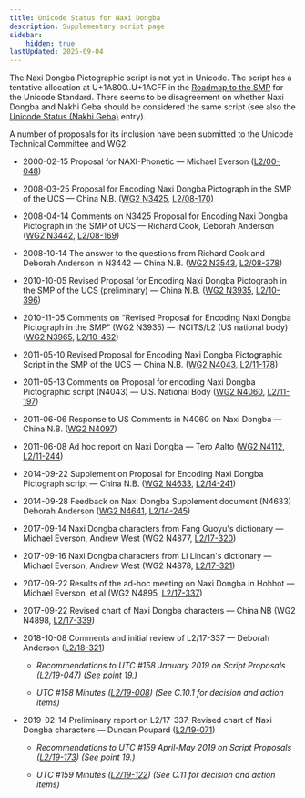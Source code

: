 ```yaml
---
title: Unicode Status for Naxi Dongba
description: Supplementary script page
sidebar:
    hidden: true
lastUpdated: 2025-09-04
---
```


The Naxi Dongba Pictographic script is not yet in Unicode. The script has a tentative allocation at U+1A800..U+1ACFF in the [Roadmap to the SMP](http://www.unicode.org/roadmaps/smp/) for the Unicode Standard. There seems to be disagreement on whether Naxi Dongba and Nakhi Geba should be considered the same script (see also the [Unicode Status (Nakhi Geba)](https://scriptsource.org/entry/k8fj7hdpny) entry).

[comment]: # (end of intro)

[comment]: # (start of blocks)



[comment]: # (end of blocks)

[comment]: # (start of chars)



[comment]: # (end of chars)

[comment]: # (start of rest)

A number of proposals for its inclusion have been submitted to the Unicode Technical Committee and WG2:

- 2000-02-15 Proposal for NAXI-Phonetic — Michael Everson ([L2/00-048](http://www.unicode.org/cgi-bin/GetMatchingDocs.pl?L2/00-048))

- 2008-03-25 Proposal for Encoding Naxi Dongba Pictograph in the SMP of the UCS — China N.B. ([WG2 N3425](https://www.unicode.org/wg2/docs/n3425.pdf), [L2/08-170](http://www.unicode.org/cgi-bin/GetMatchingDocs.pl?L2/08-170))

- 2008-04-14 Comments on N3425 Proposal for Encoding Naxi Dongba Pictograph in the SMP of UCS — Richard Cook, Deborah Anderson ([WG2 N3442](https://www.unicode.org/wg2/docs/n3442.pdf), [L2/08-169](http://www.unicode.org/cgi-bin/GetMatchingDocs.pl?L2/08-169))

- 2008-10-14 The answer to the questions from Richard Cook and Deborah Anderson in N3442 — China N.B. ([WG2 N3543](https://www.unicode.org/wg2/docs/n3543.pdf), [L2/08-378](http://www.unicode.org/cgi-bin/GetMatchingDocs.pl?L2/08-378))

- 2010-10-05 Revised Proposal for Encoding Naxi Dongba Pictograph in the SMP of the UCS (preliminary) — China N.B. ([WG2 N3935](https://www.unicode.org/wg2/docs/n3935.pdf), [L2/10-396](http://www.unicode.org/cgi-bin/GetMatchingDocs.pl?L2/10-396))

- 2010-11-05 Comments on “Revised Proposal for Encoding Naxi Dongba Pictograph in the SMP” (WG2 N3935) — INCITS/L2 (US national body) ([WG2 N3965](https://www.unicode.org/wg2/docs/n3965.pdf), [L2/10-462](http://www.unicode.org/cgi-bin/GetMatchingDocs.pl?L2/10-462))

- 2011-05-10 Revised Proposal for Encoding Naxi Dongba Pictographic Script in the SMP of the UCS — China N.B. ([WG2 N4043](https://www.unicode.org/wg2/docs/N4043.pdf), [L2/11-178](http://www.unicode.org/cgi-bin/GetMatchingDocs.pl?L2/11-178))

- 2011-05-13 Comments on Proposal for encoding Naxi Dongba Pictographic script (N4043) — U.S. National Body ([WG2 N4060](https://www.unicode.org/wg2/docs/N4060.pdf), [L2/11-197](http://www.unicode.org/cgi-bin/GetMatchingDocs.pl?L2/11-197))

- 2011-06-06 Response to US Comments in N4060 on Naxi Dongba — China N.B. ([WG2 N4097](https://www.unicode.org/wg2/docs/n4097.pdf))

- 2011-06-08 Ad hoc report on Naxi Dongba — Tero Aalto ([WG2 N4112](https://www.unicode.org/wg2/docs/n4112.pdf), [L2/11-244](http://www.unicode.org/cgi-bin/GetMatchingDocs.pl?L2/11-244))

- 2014-09-22 Supplement on Proposal for Encoding Naxi Dongba Pictograph script — China N.B. ([WG2 N4633](https://www.unicode.org/wg2/docs/n4633.pdf), [L2/14-241](http://www.unicode.org/cgi-bin/GetMatchingDocs.pl?L2/14-241))

- 2014-09-28 Feedback on Naxi Dongba Supplement document (N4633) Deborah Anderson ([WG2 N4641](https://www.unicode.org/wg2/docs/n4641.pdf), [L2/14-245](http://www.unicode.org/cgi-bin/GetMatchingDocs.pl?L2/14-245))

- 2017-09-14 Naxi Dongba characters from Fang Guoyu's dictionary — Michael Everson, Andrew West (WG2 N4877, [L2/17-320](http://www.unicode.org/cgi-bin/GetMatchingDocs.pl?L2/17-320))

- 2017-09-16 Naxi Dongba characters from Li Lincan's dictionary — Michael Everson, Andrew West (WG2 N4878, [L2/17-321](http://www.unicode.org/cgi-bin/GetMatchingDocs.pl?L2/17-321))

- 2017-09-22 Results of the ad-hoc meeting on Naxi Dongba in Hohhot — Michael Everson, et al    (WG2 N4895, [L2/17-337](http://www.unicode.org/cgi-bin/GetMatchingDocs.pl?L2/17-337))

- 2017-09-22 Revised chart of Naxi Dongba characters — China NB (WG2 N4898, [L2/17-339](http://www.unicode.org/cgi-bin/GetMatchingDocs.pl?L2/17-339))

- 2018-10-08 Comments and initial review of L2/17-337 — Deborah Anderson ([L2/18-321](http://www.unicode.org/cgi-bin/GetMatchingDocs.pl?L2/18-321))

  - _Recommendations to UTC #158 January 2019 on Script Proposals ([L2/19-047](https://www.unicode.org/L2/L2019/19047-script-adhoc-recs.pdf)) (See point 19.)_

  - _UTC #158 Minutes ([L2/19-008](https://www.unicode.org/L2/L2019/19008.htm)) (See C.10.1 for decision and action items)_

- 2019-02-14 Preliminary report on L2/17-337, Revised chart of Naxi Dongba characters — Duncan Poupard ([L2/19-071](http://www.unicode.org/cgi-bin/GetMatchingDocs.pl?L2/19-071))

  - _Recommendations to UTC #159 April-May 2019 on Script Proposals ([L2/19-173](http://www.unicode.org/L2/L2019/19173-script-adhoc-recs.pdf)) (See point 19.)_

  - _UTC #159 Minutes ([L2/19-122](http://www.unicode.org/L2/L2019/19122.htm)) (See C.11 for decision and action items)_
